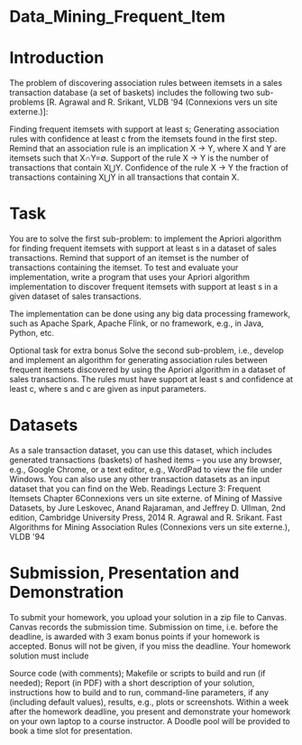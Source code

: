 # Data_Mining_Frequent_Item
# Introduction
The problem of discovering association rules between itemsets in a sales transaction database (a set of baskets) includes the following two sub-problems [R. Agrawal and R. Srikant, VLDB '94 (Connexions vers un site externe.)]:

Finding frequent itemsets with support at least s;
Generating association rules with confidence at least c from the itemsets found in the first step.
Remind that an association rule is an implication X → Y, where X and Y are itemsets such that X∩Y=∅. Support of the rule X → Y is the number of transactions that contain X⋃Y. Confidence of the rule X → Y the fraction of transactions containing X⋃Y in all transactions that contain X.

# Task
You are to solve the first sub-problem: to implement the Apriori algorithm for finding frequent itemsets with support at least s in a dataset of sales transactions. Remind that support of an itemset is the number of transactions containing the itemset. To test and evaluate your implementation, write a program that uses your Apriori algorithm implementation to discover frequent itemsets with support at least s in a given dataset of sales transactions.

The implementation can be done using any big data processing framework, such as Apache Spark, Apache Flink, or no framework, e.g., in Java, Python, etc.  

Optional task for extra bonus
Solve the second sub-problem, i.e., develop and implement an algorithm for generating association rules between frequent itemsets discovered by using the Apriori algorithm in a dataset of sales transactions. The rules must have support at least s and confidence at least c, where s and c are given as input parameters.

# Datasets
As a sale transaction dataset, you can use this dataset, which includes generated transactions (baskets) of hashed items – you use any browser, e.g., Google Chrome, or a text editor, e.g., WordPad to view the file under Windows.
You can also use any other transaction datasets as an input dataset that you can find on the Web.
Readings
Lecture 3: Frequent Itemsets
Chapter 6Connexions vers un site externe. of Mining of Massive Datasets, by Jure Leskovec, Anand Rajaraman, and Jeffrey D. Ullman, 2nd edition, Cambridge University Press, 2014
R. Agrawal and R. Srikant. Fast Algorithms for Mining Association Rules (Connexions vers un site externe.), VLDB '94
# Submission, Presentation and Demonstration
To submit your homework, you upload your solution in a zip file to Canvas. Canvas records the submission time.  Submission on time, i.e. before the deadline,  is awarded with 3 exam bonus points if your homework is accepted. Bonus will not be given, if you miss the deadline.  Your homework solution must include 

Source code (with comments); 
Makefile or scripts to build and run (if needed); 
Report (in PDF) with a short description of your solution, instructions how to build and to run, command-line parameters, if any (including default values), results, e.g., plots or screenshots. 
Within a week after the homework deadline, you present and demonstrate your homework on your own laptop to a course instructor. A Doodle pool will be provided to book a time slot for presentation.